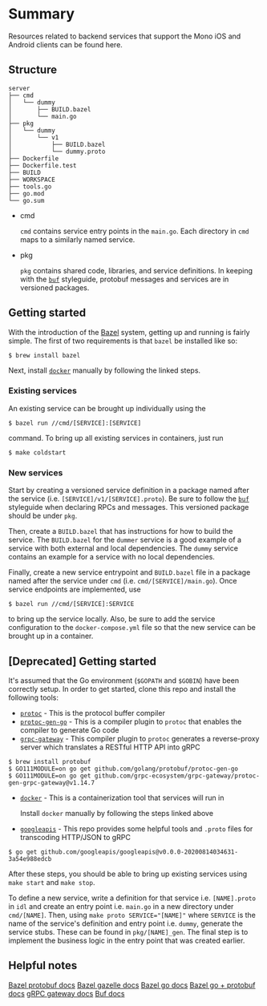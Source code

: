 # Summary

Resources related to backend services that support the Mono iOS and Android clients can be found here.

## Structure

```
server
├── cmd
│   └── dummy
│       ├── BUILD.bazel
│       └── main.go
├── pkg
│   └── dummy
│       └── v1
│           ├── BUILD.bazel
│           └── dummy.proto
├── Dockerfile
├── Dockerfile.test
├── BUILD
├── WORKSPACE
├── tools.go
├── go.mod
└── go.sum
```

* cmd

   `cmd` contains service entry points in the `main.go`. Each directory in `cmd` maps to a similarly named service.

* pkg

   `pkg` contains shared code, libraries, and service definitions. In keeping with the [`buf`](https://buf.build/docs/style-guide/#files-and-packages) styleguide,
   protobuf messages and services are in versioned packages.

## Getting started

With the introduction of the [Bazel](https://bazel.build/) system, getting up and running is fairly simple. The first of two requirements is that `bazel` be installed like so:

```
$ brew install bazel
```
Next, install [`docker`](https://docs.docker.com/docker-for-mac/install/) manually by following the linked steps.

### Existing services

An existing service can be brought up individually using the
```
$ bazel run //cmd/[SERVICE]:[SERVICE]
```
command. To bring up all existing services in containers, just run
```
$ make coldstart
```

### New services

Start by creating a versioned service definition in a package named after the service (i.e. `[SERVICE]/v1/[SERVICE].proto`). Be sure to follow
the [`buf`](https://buf.build/docs/style-guide/#services) styleguide when declaring RPCs and messages. This versioned package should be under `pkg`.

Then, create a `BUILD.bazel` that has instructions for how to build the service. The `BUILD.bazel` for the `dummer` service is a good example of a service with both external and local
dependencies. The `dummy` service contains an example for a service with no local dependencies.

Finally, create a new service entrypoint and `BUILD.bazel` file in a package named after the service under `cmd` (i.e. `cmd/[SERVICE]/main.go`). Once service endpoints
are implemented, use
```
$ bazel run //cmd/[SERVICE]:SERVICE
```
to bring up the service locally. Also, be sure to add the service configuration to the `docker-compose.yml` file so that the new service can be brought up in a container.

## [Deprecated] Getting started

It's assumed that the Go environment (`$GOPATH` and `$GOBIN`) have been correctly setup. In order to get started, clone this repo and install the following tools:
* [`protoc`](https://grpc.io/docs/protoc-installation/) - This is the protocol buffer compiler
* [`protoc-gen-go`](https://grpc.io/docs/languages/go/quickstart/) - This is a compiler plugin to `protoc` that enables the compiler to generate Go code
* [`grpc-gateway`](https://github.com/grpc-ecosystem/grpc-gateway/) - This compiler plugin to `protoc` generates a reverse-proxy server which translates a RESTful HTTP API into gRPC

```
$ brew install protobuf
$ GO111MODULE=on go get github.com/golang/protobuf/protoc-gen-go
$ GO111MODULE=on go get github.com/grpc-ecosystem/grpc-gateway/protoc-gen-grpc-gateway@v1.14.7
```

* [`docker`](https://docs.docker.com/docker-for-mac/install/) - This is a containerization tool that services will run in

   Install `docker` manually by following the steps linked above

* [`googleapis`](https://github.com/googleapis/googleapis) - This repo provides some helpful tools and `.proto` files for transcoding HTTP/JSON to gRPC

```
$ go get github.com/googleapis/googleapis@v0.0.0-20200814034631-3a54e988edcb
```

After these steps, you should be able to bring up existing services using `make start` and `make stop`.

To define a new service, write a definition for that service i.e. `[NAME].proto` in `idl` and create an entry point i.e. `main.go` in a new directory
under `cmd/[NAME]`. Then, using `make proto SERVICE="[NAME]"` where `SERVICE` is the name of the service's definition and entry point i.e. `dummy`, generate
the service stubs. These can be found in `pkg/[NAME]_gen`. The final step is to implement the business logic in the entry point that was created earlier.

## Helpful notes

[Bazel protobuf docs](https://github.com/bazelbuild/rules_proto)
[Bazel gazelle docs](https://github.com/bazelbuild/bazel-gazelle/blob/master/repository.rst)
[Bazel go docs](https://github.com/bazelbuild/rules_go)
[Bazel go + protobuf docs](https://github.com/bazelbuild/rules_go/blob/master/proto/core.rst)
[gRPC gateway docs](https://github.com/grpc-ecosystem/grpc-gateway)
[Buf docs](https://buf.build/docs/introduction)

